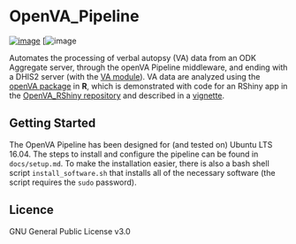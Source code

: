 OpenVA_Pipeline
===============
[![image](https://img.shields.io/pypi/v/openva_pipeline.svg)](https://pypi.org/project/openva_pipeline/)
[![image](http://readthedocs.org/projects/openva-pipeline/badge/)

Automates the processing of verbal autopsy (VA) data from an ODK Aggregate
server, through the openVA Pipeline middleware, and ending with a DHIS2 server
(with the [VA module](https://github.com/SwissTPH/dhis2_va_draft)). VA data are
analyzed using the [openVA
package](https://github.com/verbal-autopsy-software/openVA) in **R**, which is
demonstrated with code for an RShiny app in the [OpenVA_RShiny
repository](https://github.com/verbal-autopsy-software/shinyVA) and described in a
[vignette](https://github.com/verbal-autopsy-software/shinyVA/blob/master/shiny-openVA-vignette.pdf).

## Getting Started

The OpenVA Pipeline has been designed for (and tested on) Ubuntu LTS 16.04.
The steps to install and configure the pipeline can be found in
`docs/setup.md`. To make the installation easier, there is also a bash shell
script `install_software.sh` that installs all of the necessary software (the
script requires the `sudo` password).

<!-- The documentation can also be found on [Read the Docs](https://openva-pipeline.readthedocs.io/en/latest/): -->

<!-- - [**Software Requirements**](https://openva-pipeline.readthedocs.io/en/latest/software.html)  -->
<!-- - [**Installation Guide**](https://openva-pipeline.readthedocs.io/en/latest/install.html) -->
<!-- - [**Pipeline Configuration**](https://openva-pipeline.readthedocs.io/en/latest/config.html) -->

## Licence
GNU General Public License v3.0
